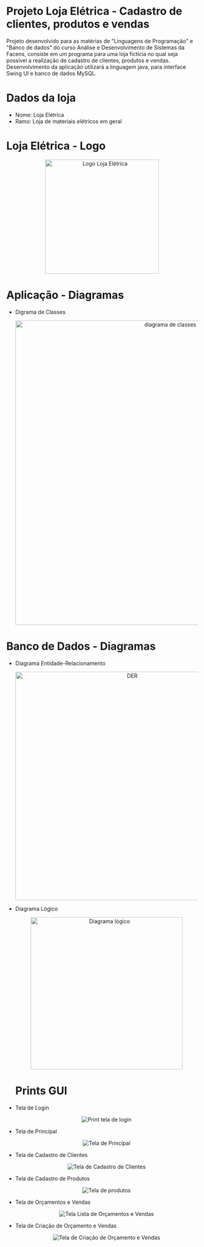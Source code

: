 # Projeto Loja Elétrica - Cadastro de clientes, produtos e vendas

<span>
Projeto desenvolvido para as matérias de "Linguagens de Programação" e "Banco de dados" do curso Análise e Desenvolvimento de Sistemas da Facens, consiste em um programa para uma loja fictícia no qual seja possivel a realização de cadastro de clientes, produtos e vendas. Desenvolvimento da aplicação utilizará a linguagem java, para interface Swing UI e banco de dados MySQL.
</span>

# Dados da loja

* Nome: Loja Elétrica
* Ramo: Loja de materiais elétricos em geral

# Loja Elétrica - Logo

<div align="center">
  <img alt="Logo Loja Elétrica" width="300" title="Logo Loja Elétrica" src=".github/logo.png" /> 
</div>

# Aplicação - Diagramas

* Digrama de Classes

    <div align="center"> 
    <img  alt="diagrama de classes" width="800" title="diagrama de classes" src=".github/Diagrama de Classes.png" /> 
    </div>

# Banco de Dados - Diagramas

* Diagrama Entidade-Relacionamento

  <div align="center"> 
    <img  alt="DER" width="600" title="DEr" src=".github/Diagrama ER.png" /> 
  </div>

* Diagrama Lógico

  <div align="center">
    <img alt="Diagrama lógico" width="400" title="Diagrama lógico" src=".github/Diagrama Logico.png" /> 
  </div>
  
  # Prints GUI
  
* Tela de Login
  
  <div align="center">
    <img alt="Print tela de login" title="Print tela de login" src=".github/Prints/Tela Login.png" /> 
  </div>
  
* Tela de Principal
  
  <div align="center">
    <img alt="Tela de Principal" title="Tela de Principal" src=".github/Prints/Tela main.png" /> 
  </div>
    
* Tela de Cadastro de Clientes
  
   <div align="center">
    <img alt="Tela de Cadastro de Clientes" title="Tela de Cadastro de Clientes" src=".github/Prints/Tela Cadastro de clientes.png" /> 
  </div>
    
* Tela de Cadastro de Produtos
  
   <div align="center">
    <img alt="Tela de produtos" title="Tela de produtos" src=".github/Prints/Tela de produtos.png" /> 
  </div>
    
* Tela de Orçamentos e Vendas
  
   <div align="center">
    <img alt="Tela Lista de Orçamentos e Vendas" title="Tela Lista de Orçamentos e Vendas" src=".github/Prints/Tela Lista de Orçamentos e Vendas.png" /> 
  </div>
    
* Tela de Criação de Orçamento e Vendas
  
   <div align="center">
    <img alt="Tela de Criação de Orçamento e Vendas" title="Tela de Criação de Orçamento e Vendas" src=".github/Prints/Tela de Vendas.png" /> 
  </div>
